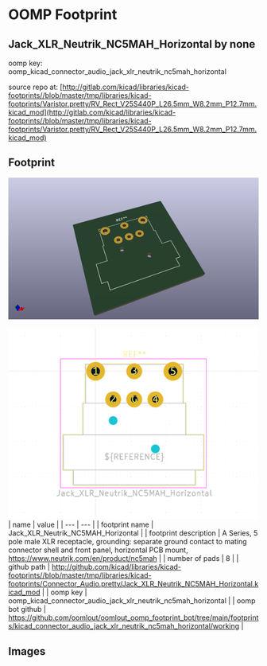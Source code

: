 # OOMP Footprint  
## Jack_XLR_Neutrik_NC5MAH_Horizontal  by none  
  
oomp key: oomp_kicad_connector_audio_jack_xlr_neutrik_nc5mah_horizontal  
  
source repo at: [http://gitlab.com/kicad/libraries/kicad-footprints//blob/master/tmp/libraries/kicad-footprints/Varistor.pretty/RV_Rect_V25S440P_L26.5mm_W8.2mm_P12.7mm.kicad_mod](http://gitlab.com/kicad/libraries/kicad-footprints//blob/master/tmp/libraries/kicad-footprints/Varistor.pretty/RV_Rect_V25S440P_L26.5mm_W8.2mm_P12.7mm.kicad_mod)  
## Footprint  
  
[![working_kicad_pcb_3d.png](working_kicad_pcb_3d_600.png)](working_kicad_pcb_3d.png)  
  
[![working.png](working_600.png)](working.png)  
| name | value | 
| --- | --- | 
| footprint name | Jack_XLR_Neutrik_NC5MAH_Horizontal | 
| footprint description | A Series, 5 pole male XLR receptacle, grounding: separate ground contact to mating connector shell and front panel, horizontal PCB mount, https://www.neutrik.com/en/product/nc5mah | 
| number of pads | 8 | 
| github path | http://github.com/kicad/libraries/kicad-footprints//blob/master/tmp/libraries/kicad-footprints/Connector_Audio.pretty/Jack_XLR_Neutrik_NC5MAH_Horizontal.kicad_mod | 
| oomp key | oomp_kicad_connector_audio_jack_xlr_neutrik_nc5mah_horizontal | 
| oomp bot github | https://github.com/oomlout/oomlout_oomp_footprint_bot/tree/main/footprints/kicad_connector_audio_jack_xlr_neutrik_nc5mah_horizontal/working | 
## Images  
